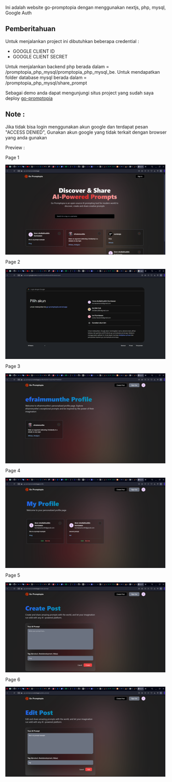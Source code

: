 Ini adalah website go-promptopia dengan menggunakan nextjs, php, mysql, Google Auth

## Pemberitahuan
Untuk menjalankan project ini dibutuhkan beberapa credential :
- GOOGLE CLIENT ID
- GOOGLE CLIENT SECRET

Untuk menjalankan backend php berada dalam = /promptopia_php_mysql/promptopia_php_mysql_be.
Untuk mendapatkan folder database mysql berada dalam = /promptopia_php_mysql/share_prompt

Sebagai demo anda dapat mengunjungi situs project yang sudah saya deploy [go-promptopia](https://go-promptopia.vercel.app)

## Note :
Jika tidak bisa login menggunakan akun google dan terdapat pesan "ACCESS DENIED", Gunakan akun google yang tidak terkait dengan browser yang anda gunakan

Preview :
    <p align="center">
    <p>Page 1</p>
  <img src="https://github.com/lluuvvii/promptopia_php_mysql/blob/main/pages-preview/page-1.png" alt="page" width="500" align="center" />
    <p>Page 2</p>
  <img src="https://github.com/lluuvvii/promptopia_php_mysql/blob/main/pages-preview/page-2.png" alt="page" width="500" align="center" />
    <p>Page 3</p>
  <img src="https://github.com/lluuvvii/promptopia_php_mysql/blob/main/pages-preview/page-3.png" alt="page" width="500" align="center" />
    <p>Page 4</p>
  <img src="https://github.com/lluuvvii/promptopia_php_mysql/blob/main/pages-preview/page-4.png" alt="page" width="500" align="center" />
    <p>Page 5</p>
  <img src="https://github.com/lluuvvii/promptopia_php_mysql/blob/main/pages-preview/page-5.png" alt="page" width="500" align="center" />
    <p>Page 6</p>
  <img src="https://github.com/lluuvvii/promptopia_php_mysql/blob/main/pages-preview/page-6.png" alt="page" width="500" align="center" />